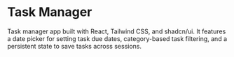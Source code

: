 # Task Manager

Task manager app built with React, Tailwind CSS, and shadcn/ui. It features a date picker for setting task due dates, category-based task filtering, and a persistent state to save tasks across sessions.
